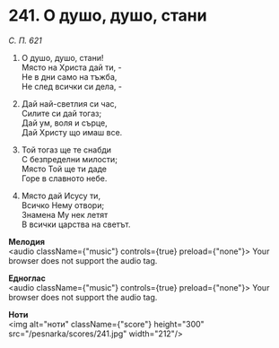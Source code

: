 # 241. О душо, душо, стани

_С. П. 621_

1. О душо, душо, стани!  
Място на Христа дай ти, -  
Не в дни само на тъжба,  
Не след всички си дела, -  

2. Дай най-светлия си час,  
Силите си дай тогаз;  
Дай ум, воля и сърце,  
Дай Христу що имаш все.  

3. Той тогаз ще те снабди  
С безпределни милости;  
Място Той ще ти даде  
Горе в славното небе.  

4. Място дай Исусу ти,  
Всичко Нему отвори;  
Знамена Му нек летят  
В всички царства на светът.

**Мелодия**  
<audio className={"music"} controls={true} preload={"none"}>
    <source src="/pesnarka/mp3/241.mp3" type="audio/mpeg"/>
    Your browser does not support the audio tag.
</audio>

**Едноглас**  
<audio className={"music"} controls={true} preload={"none"}>
    <source src="/pesnarka/transp/241.mp3" type="audio/mpeg"/>
    Your browser does not support the audio tag.
</audio>

**Ноти**  
<img alt="ноти" className={"score"} height="300" src="/pesnarka/scores/241.jpg" width="212"/>
